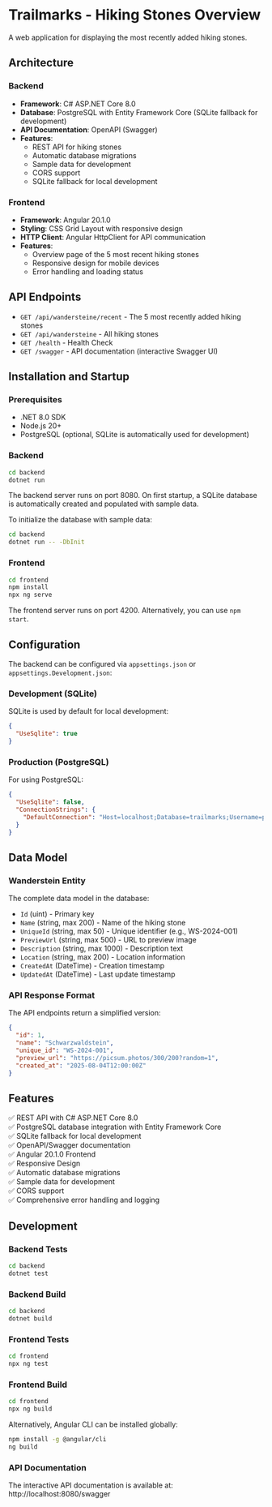 # Trailmarks - Hiking Stones Overview

A web application for displaying the most recently added hiking stones.

## Architecture

### Backend
- **Framework**: C# ASP.NET Core 8.0
- **Database**: PostgreSQL with Entity Framework Core (SQLite fallback for development)
- **API Documentation**: OpenAPI (Swagger)
- **Features**: 
  - REST API for hiking stones
  - Automatic database migrations
  - Sample data for development
  - CORS support
  - SQLite fallback for local development

### Frontend
- **Framework**: Angular 20.1.0
- **Styling**: CSS Grid Layout with responsive design
- **HTTP Client**: Angular HttpClient for API communication
- **Features**:
  - Overview page of the 5 most recent hiking stones
  - Responsive design for mobile devices
  - Error handling and loading status

## API Endpoints

- `GET /api/wandersteine/recent` - The 5 most recently added hiking stones
- `GET /api/wandersteine` - All hiking stones
- `GET /health` - Health Check
- `GET /swagger` - API documentation (interactive Swagger UI)

## Installation and Startup

### Prerequisites
- .NET 8.0 SDK
- Node.js 20+
- PostgreSQL (optional, SQLite is automatically used for development)

### Backend
```bash
cd backend
dotnet run
```

The backend server runs on port 8080. On first startup, a SQLite database is automatically created and populated with sample data.

To initialize the database with sample data:
```bash
cd backend
dotnet run -- -DbInit
```

### Frontend
```bash
cd frontend
npm install
npx ng serve
```

The frontend server runs on port 4200. Alternatively, you can use `npm start`.

## Configuration

The backend can be configured via `appsettings.json` or `appsettings.Development.json`:

### Development (SQLite)
SQLite is used by default for local development:
```json
{
  "UseSqlite": true
}
```

### Production (PostgreSQL)
For using PostgreSQL:
```json
{
  "UseSqlite": false,
  "ConnectionStrings": {
    "DefaultConnection": "Host=localhost;Database=trailmarks;Username=postgres;Password=yourpassword"
  }
}
```

## Data Model

### Wanderstein Entity
The complete data model in the database:
- `Id` (uint) - Primary key
- `Name` (string, max 200) - Name of the hiking stone
- `UniqueId` (string, max 50) - Unique identifier (e.g., WS-2024-001)
- `PreviewUrl` (string, max 500) - URL to preview image
- `Description` (string, max 1000) - Description text
- `Location` (string, max 200) - Location information
- `CreatedAt` (DateTime) - Creation timestamp
- `UpdatedAt` (DateTime) - Last update timestamp

### API Response Format
The API endpoints return a simplified version:
```json
{
  "id": 1,
  "name": "Schwarzwaldstein",
  "unique_id": "WS-2024-001",
  "preview_url": "https://picsum.photos/300/200?random=1",
  "created_at": "2025-08-04T12:00:00Z"
}
```

## Features

✅ REST API with C# ASP.NET Core 8.0  
✅ PostgreSQL database integration with Entity Framework Core  
✅ SQLite fallback for local development  
✅ OpenAPI/Swagger documentation  
✅ Angular 20.1.0 Frontend  
✅ Responsive Design  
✅ Automatic database migrations  
✅ Sample data for development  
✅ CORS support  
✅ Comprehensive error handling and logging  

## Development

### Backend Tests
```bash
cd backend
dotnet test
```

### Backend Build
```bash
cd backend
dotnet build
```

### Frontend Tests
```bash
cd frontend
npx ng test
```

### Frontend Build
```bash
cd frontend
npx ng build
```

Alternatively, Angular CLI can be installed globally:
```bash
npm install -g @angular/cli
ng build
```

### API Documentation
The interactive API documentation is available at: http://localhost:8080/swagger

